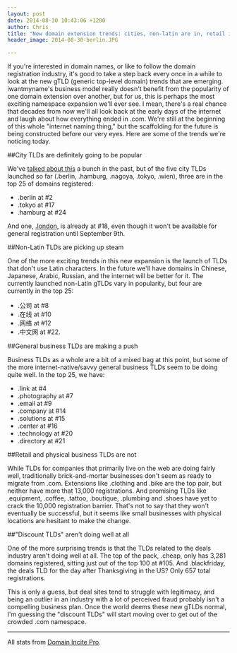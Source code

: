 ```yaml
---
layout: post
date: 2014-08-30 10:43:06 +1200
author: Chris
title: "New domain extension trends: cities, non-latin are in, retail is not"
header_image: 2014-08-30-berlin.JPG

---
```


<!-- excerpt -->

If you're interested in domain names, or like to follow the domain registration industry, it's good to take a step back every once in a while to look at the new gTLD (generic top-level domain) trends that are emerging. iwantmyname's business model really doesn't benefit from the popularity of one domain extension over another, but for us, this is perhaps the most exciting namespace expansion we'll ever see. I mean, there's a real chance that decades from now we'll all look back at the early days of the internet and laugh about how everything ended in .com. We're still at the beginning of this whole "internet naming thing," but the scaffolding for the future is being constructed before our very eyes. Here are some of the trends we're noticing today.

<!-- /excerpt -->

##City TLDs are definitely going to be popular

We've [talked about this](http://blog.iwantmyname.com/2014/08/hyperlocalize-with-a-city-tld.html) a bunch in the past, but of the five city TLDs launched so far (.berlin, .hamburg, .nagoya, .tokyo, .wien), three are in the top 25 of domains registered:

 + .berlin at #2
 + .tokyo at #17
 + .hamburg at #24

 And one, [.london](https://iwantmyname.com/domains/dot-london), is already at #18, even though it won't be available for general registration until September 9th. 

##Non-Latin TLDs are picking up steam

One of the more exciting trends in this new expansion is the launch of TLDs that don't use Latin characters. In the future we'll have domains in Chinese, Japanese, Arabic, Russian, and the internet will be better for it. The currently launched non-Latin gTLDs vary in popularity, but four are currently in the top 25:

+ .公司 at #8
+ .在线 at #10
+ .网络 at #12
+ .中文网 at #22. 

##General business TLDs are making a push

Business TLDs as a whole are a bit of a mixed bag at this point, but some of the more internet-native/savvy general business TLDs seem to be doing quite well. In the top 25, we have: 

+ .link at #4
+ .photography at #7
+ .email at #9
+ .company at #14
+ .solutions at #15
+ .center at #16
+ .technology at #20
+ .directory at #21

##Retail and physical business TLDs are not

While TLDs for companies that primarily live on the web are doing fairly well, traditionally brick-and-mortar businesses don't seem as ready to migrate from .com. Extensions like .clothing and .bike are the top pair, but neither have more that 13,000 registrations. And promising TLDs like .equipment, .coffee, .tattoo, .boutique, .plumbing and .shoes have yet to crack the 10,000 registration barrier. That's not to say that they won't eventually be successful, but it seems like small businesses with physical locations are hesitant to make the change.

##"Discount TLDs" aren't doing well at all

One of the more surprising trends is that the TLDs related to the deals industry aren't doing well at all. The top of the pack, .cheap, only has 3,281 domains registered, sitting just out of the top 100 at #105. And .blackfriday, the deals TLD for the day after Thanksgiving in the US? Only 657 total registrations.

This is only a guess, but deal sites tend to struggle with legitimacy, and being an outlier in an industry with a lot of perceived fraud probably isn't a compelling business plan. Once the world deems these new gTLDs normal, I'm guessing the "discount TLDs" will start moving over to get out of the crowded .com namespace.

***

All stats from [Domain Incite Pro](http://domainincite.com/pro/new-gtld-zone-file-report/).




